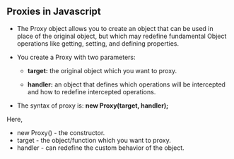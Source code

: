 ## Proxies in Javascript 

- The Proxy object allows you to create an object that can be used in place of the original object, but which may redefine fundamental Object operations like getting, setting, and defining properties. 

- You create a Proxy with two parameters:

     - <b>target:</b> the original object which you want to proxy.

     - <b>handler:</b> an object that defines which operations will be intercepted and how to redefine intercepted operations.

- The syntax of proxy is: <b> new Proxy(target, handler); </b>

Here,

- new Proxy() - the constructor.
- target - the object/function which you want to proxy.
- handler - can redefine the custom behavior of the object.
